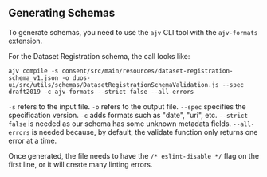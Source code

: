 ## Generating Schemas

To generate schemas, you need to use the `ajv` CLI tool with the `ajv-formats` extension.

For the Dataset Registration schema, the call looks like:

```
ajv compile -s consent/src/main/resources/dataset-registration-schema_v1.json -o duos-ui/src/utils/schemas/DatasetRegistrationSchemaValidation.js --spec draft2019 -c ajv-formats --strict false --all-errors
``` 

`-s` refers to the input file. `-o` refers to the output file. `--spec` specifies the specification version. `-c` adds formats such as "date", "uri", etc. `--strict false` is needed as our schema has some unknown metadata fields. `--all-errors` is needed because, by default, the validate function only returns one error at a time.

Once generated, the file needs to have the `/* eslint-disable */` flag on the first line, or it will create many linting errors.